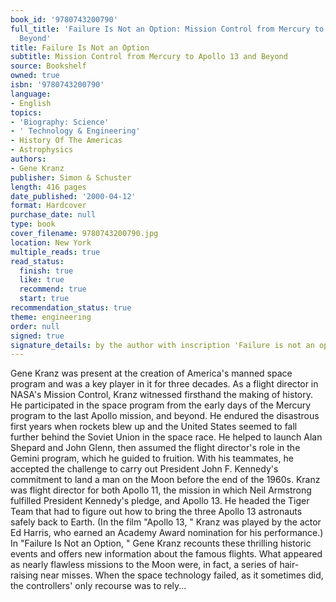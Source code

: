 ```yaml
---
book_id: '9780743200790'
full_title: 'Failure Is Not an Option: Mission Control from Mercury to Apollo 13 and
  Beyond'
title: Failure Is Not an Option
subtitle: Mission Control from Mercury to Apollo 13 and Beyond
source: Bookshelf
owned: true
isbn: '9780743200790'
language:
- English
topics:
- 'Biography: Science'
- ' Technology & Engineering'
- History Of The Americas
- Astrophysics
authors:
- Gene Kranz
publisher: Simon & Schuster
length: 416 pages
date_published: '2000-04-12'
format: Hardcover
purchase_date: null
type: book
cover_filename: 9780743200790.jpg
location: New York
multiple_reads: true
read_status:
  finish: true
  like: true
  recommend: true
  start: true
recommendation_status: true
theme: engineering
order: null
signed: true
signature_details: by the author with inscription 'Failure is not an option'
---
```

Gene Kranz was present at the creation of America's manned space program and was a key player in it for three decades. As a flight director in NASA's Mission Control, Kranz witnessed firsthand the making of history. He participated in the space program from the early days of the Mercury program to the last Apollo mission, and beyond. He endured the disastrous first years when rockets blew up and the United States seemed to fall further behind the Soviet Union in the space race. He helped to launch Alan Shepard and John Glenn, then assumed the flight director's role in the Gemini program, which he guided to fruition. With his teammates, he accepted the challenge to carry out President John F. Kennedy's commitment to land a man on the Moon before the end of the 1960s. Kranz was flight director for both Apollo 11, the mission in which Neil Armstrong fulfilled President Kennedy's pledge, and Apollo 13. He headed the Tiger Team that had to figure out how to bring the three Apollo 13 astronauts safely back to Earth. (In the film "Apollo 13, " Kranz was played by the actor Ed Harris, who earned an Academy Award nomination for his performance.)
In "Failure Is Not an Option, " Gene Kranz recounts these thrilling historic events and offers new information about the famous flights. What appeared as nearly flawless missions to the Moon were, in fact, a series of hair-raising near misses. When the space technology failed, as it sometimes did, the controllers' only recourse was to rely...

